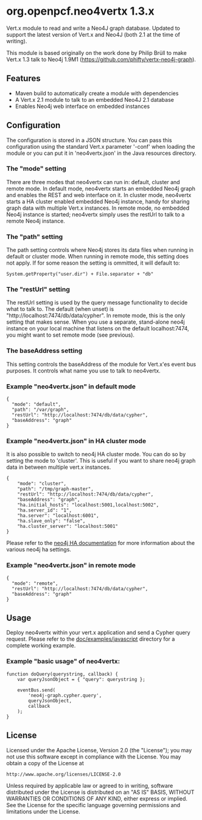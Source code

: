 # org.openpcf.neo4vertx 1.3.x

Vert.x module to read and write a Neo4J graph database. Updated to support
the latest version of Vert.x and Neo4J (both 2.1 at the time of writing).

This module is based originally on the work done by Philip Brüll to make
Vert.x 1.3 talk to Neo4j 1.9M1 (https://github.com/phifty/vertx-neo4j-graph).


## Features

 * Maven build to automatically create a module with dependencies
 * A Vert.x 2.1 module to talk to an embedded Neo4J 2.1 database
 * Enables Neo4j web interface on embedded instances


## Configuration

The configuration is stored in a JSON structure. You can pass this configuration
using the standard Vert.x parameter '-conf' when loading the module or you can
put it in 'neo4vertx.json' in the Java resources directory.


### The "mode" setting

There are three modes that neo4vertx can run in: default, cluster and remote
mode. In default mode, neo4vertx starts an embedded Neo4j graph and enables
the REST and web interface on it. In cluster mode, neo4vertx starts a HA
cluster enabled embedded Neo4j instance, handy for sharing graph data with
multiple Vert.x instances. In remote mode, no embedded Neo4j instance is 
started; neo4vertx simply uses the restUrl to talk to a remote Neo4j 
instance.


### The "path" setting

The path setting controls where Neo4j stores its data files when running in
default or cluster mode. When running in remote mode, this setting does not apply.
If for some reason the setting is ommitted, it will default to:

    System.getProperty("user.dir") + File.separator + "db"


### The "restUrl" setting

The restUrl setting is used by the query message functionality to decide what 
to talk to. The default (when unset) is "http://localhost:7474/db/data/cypher". 
In remote mode, this is the only setting that makes sense. When you use a 
separate, stand-alone neo4j instance on your local machine that listens on
the default localhost:7474, you might want to set remote mode (see previous).


### The baseAddress setting

This setting controls the baseAddress of the module for Vert.x'es event bus
purposes. It controls what name you use to talk to neo4vertx.


### Example "neo4vertx.json" in default mode

    {
      "mode": "default",
      "path": "/var/graph",
      "restUrl": "http://localhost:7474/db/data/cypher",
      "baseAddress": "graph"
    }


### Example "neo4vertx.json" in HA cluster mode

It is also possible to switch to neo4j HA cluster mode. You can do so by setting
the mode to 'cluster'. This is useful if you want to share neo4j graph data
in between multiple vert.x instances.

    {
        "mode": "cluster",
        "path": "/tmp/graph-master",
        "restUrl": "http://localhost:7474/db/data/cypher",
        "baseAddress": "graph",
        "ha.initial_hosts": "localhost:5001,localhost:5002",
        "ha.server_id": "1",
        "ha.server": "localhost:6001",
        "ha.slave_only": "false",
        "ha.cluster_server": "localhost:5001"
    }

Please refer to the [neo4j HA documentation](http://docs.neo4j.org/chunked/stable/ha-setup-tutorial.html)
for more information about the various neo4j ha settings.


### Example "neo4vertx.json" in remote mode

    {
      "mode": "remote",
      "restUrl": "http://localhost:7474/db/data/cypher",
      "baseAddress": "graph"
    }


## Usage

Deploy neo4vertx within your vert.x application and send a Cypher query request.
Please refer to the [doc/examples/javascript](tree/master/doc/examples/javascript) directory for a complete working example.


### Example "basic usage" of neo4vertx:

    function doQuery(querystring, callback) {
        var queryJsonObject = { "query": querystring };

        eventBus.send(
            'neo4j-graph.cypher.query',
            queryJsonObject,
            callback
        );
    }


## License

Licensed under the Apache License, Version 2.0 (the "License");
you may not use this software except in compliance with the License.
You may obtain a copy of the License at

    http://www.apache.org/licenses/LICENSE-2.0

Unless required by applicable law or agreed to in writing, software
distributed under the License is distributed on an "AS IS" BASIS,
WITHOUT WARRANTIES OR CONDITIONS OF ANY KIND, either express or implied.
See the License for the specific language governing permissions and
limitations under the License.
